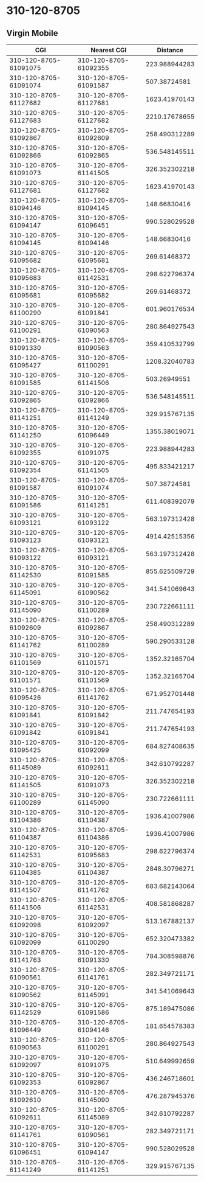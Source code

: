 # 310-120-8705
## Virgin Mobile


| CGI | Nearest CGI | Distance |
|-----|-------------|----------|
| 310-120-8705-61091075 | 310-120-8705-61092355 | 223.988944283 |
| 310-120-8705-61091074 | 310-120-8705-61091587 | 507.38724581 |
| 310-120-8705-61127682 | 310-120-8705-61127681 | 1623.41970143 |
| 310-120-8705-61127683 | 310-120-8705-61127682 | 2210.17678655 |
| 310-120-8705-61092867 | 310-120-8705-61092609 | 258.490312289 |
| 310-120-8705-61092866 | 310-120-8705-61092865 | 536.548145511 |
| 310-120-8705-61091073 | 310-120-8705-61141505 | 326.352302218 |
| 310-120-8705-61127681 | 310-120-8705-61127682 | 1623.41970143 |
| 310-120-8705-61094146 | 310-120-8705-61094145 | 148.66830416 |
| 310-120-8705-61094147 | 310-120-8705-61096451 | 990.528029528 |
| 310-120-8705-61094145 | 310-120-8705-61094146 | 148.66830416 |
| 310-120-8705-61095682 | 310-120-8705-61095681 | 269.61468372 |
| 310-120-8705-61095683 | 310-120-8705-61142531 | 298.622796374 |
| 310-120-8705-61095681 | 310-120-8705-61095682 | 269.61468372 |
| 310-120-8705-61100290 | 310-120-8705-61091841 | 601.960176534 |
| 310-120-8705-61100291 | 310-120-8705-61090563 | 280.864927543 |
| 310-120-8705-61091330 | 310-120-8705-61090563 | 359.410532799 |
| 310-120-8705-61095427 | 310-120-8705-61100291 | 1208.32040783 |
| 310-120-8705-61091585 | 310-120-8705-61141506 | 503.26949551 |
| 310-120-8705-61092865 | 310-120-8705-61092866 | 536.548145511 |
| 310-120-8705-61141251 | 310-120-8705-61141249 | 329.915767135 |
| 310-120-8705-61141250 | 310-120-8705-61096449 | 1355.38019071 |
| 310-120-8705-61092355 | 310-120-8705-61091075 | 223.988944283 |
| 310-120-8705-61092354 | 310-120-8705-61141505 | 495.833421217 |
| 310-120-8705-61091587 | 310-120-8705-61091074 | 507.38724581 |
| 310-120-8705-61091586 | 310-120-8705-61141251 | 611.408392079 |
| 310-120-8705-61093121 | 310-120-8705-61093122 | 563.197312428 |
| 310-120-8705-61093123 | 310-120-8705-61093121 | 4914.42515356 |
| 310-120-8705-61093122 | 310-120-8705-61093121 | 563.197312428 |
| 310-120-8705-61142530 | 310-120-8705-61091585 | 855.625509729 |
| 310-120-8705-61145091 | 310-120-8705-61090562 | 341.541069643 |
| 310-120-8705-61145090 | 310-120-8705-61100289 | 230.722661111 |
| 310-120-8705-61092609 | 310-120-8705-61092867 | 258.490312289 |
| 310-120-8705-61141762 | 310-120-8705-61100289 | 590.290533128 |
| 310-120-8705-61101569 | 310-120-8705-61101571 | 1352.32165704 |
| 310-120-8705-61101571 | 310-120-8705-61101569 | 1352.32165704 |
| 310-120-8705-61095426 | 310-120-8705-61141762 | 671.952701448 |
| 310-120-8705-61091841 | 310-120-8705-61091842 | 211.747654193 |
| 310-120-8705-61091842 | 310-120-8705-61091841 | 211.747654193 |
| 310-120-8705-61095425 | 310-120-8705-61092099 | 684.827408635 |
| 310-120-8705-61145089 | 310-120-8705-61092611 | 342.610792287 |
| 310-120-8705-61141505 | 310-120-8705-61091073 | 326.352302218 |
| 310-120-8705-61100289 | 310-120-8705-61145090 | 230.722661111 |
| 310-120-8705-61104386 | 310-120-8705-61104387 | 1936.41007986 |
| 310-120-8705-61104387 | 310-120-8705-61104386 | 1936.41007986 |
| 310-120-8705-61142531 | 310-120-8705-61095683 | 298.622796374 |
| 310-120-8705-61104385 | 310-120-8705-61104387 | 2848.30796271 |
| 310-120-8705-61141507 | 310-120-8705-61141762 | 683.682143064 |
| 310-120-8705-61141506 | 310-120-8705-61142531 | 408.581868287 |
| 310-120-8705-61092098 | 310-120-8705-61092097 | 513.167882137 |
| 310-120-8705-61092099 | 310-120-8705-61100290 | 652.320473382 |
| 310-120-8705-61141763 | 310-120-8705-61091330 | 784.308598876 |
| 310-120-8705-61090561 | 310-120-8705-61141761 | 282.349721171 |
| 310-120-8705-61090562 | 310-120-8705-61145091 | 341.541069643 |
| 310-120-8705-61142529 | 310-120-8705-61091586 | 875.189475086 |
| 310-120-8705-61096449 | 310-120-8705-61094146 | 181.654578383 |
| 310-120-8705-61090563 | 310-120-8705-61100291 | 280.864927543 |
| 310-120-8705-61092097 | 310-120-8705-61091075 | 510.649992659 |
| 310-120-8705-61092353 | 310-120-8705-61092867 | 436.246718601 |
| 310-120-8705-61092610 | 310-120-8705-61145090 | 476.287945376 |
| 310-120-8705-61092611 | 310-120-8705-61145089 | 342.610792287 |
| 310-120-8705-61141761 | 310-120-8705-61090561 | 282.349721171 |
| 310-120-8705-61096451 | 310-120-8705-61094147 | 990.528029528 |
| 310-120-8705-61141249 | 310-120-8705-61141251 | 329.915767135 |
